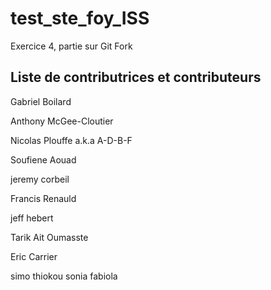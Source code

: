 # test_ste_foy_ISS
Exercice 4, partie sur Git Fork

Liste de contributrices et contributeurs
---
Gabriel Boilard

Anthony McGee-Cloutier

Nicolas Plouffe a.k.a A-D-B-F

Soufiene Aouad

jeremy corbeil

Francis Renauld

jeff hebert

Tarik Ait Oumasste

Eric Carrier

simo thiokou sonia fabiola
